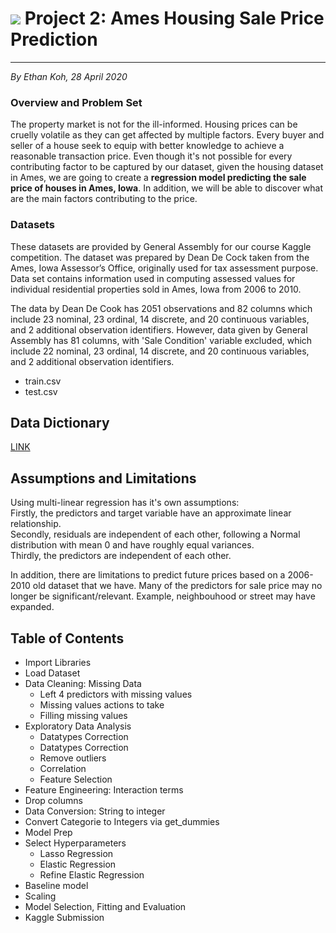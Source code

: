 # ![](https://ga-dash.s3.amazonaws.com/production/assets/logo-9f88ae6c9c3871690e33280fcf557f33.png) Project 2: Ames Housing Sale Price Prediction
   ---
  *By Ethan Koh, 28 April 2020*
### Overview and Problem Set
The property market is not for the ill-informed. Housing prices can be cruelly volatile as they can get affected by multiple factors. Every buyer and seller of a house seek to equip with better knowledge to achieve a reasonable transaction price. Even though it's not possible for every contributing factor to be captured by our dataset, given the housing dataset in Ames, we are going to create a __regression model predicting the sale price of houses in Ames, Iowa__. In addition, we will be able to discover what are the main factors contributing to the price.

### Datasets
These datasets are provided by General Assembly for our course Kaggle competition. The dataset was prepared by Dean De Cock taken from the Ames, Iowa Assessor’s Office, originally used for tax assessment purpose. Data set contains information used in computing assessed values for individual residential properties sold in Ames, Iowa from 2006 to 2010.

The data by Dean De Cook has 2051 observations and 82 columns which include 23 nominal, 23 ordinal, 14 discrete, and 20 continuous variables, and 2 additional observation identifiers. However, data given by General Assembly has 81 columns, with 'Sale Condition' variable excluded, which include 22 nominal, 23 ordinal, 14 discrete, and 20 continuous variables, and 2 additional observation identifiers.

- train.csv <br /> 
- test.csv <br />

## Data Dictionary

[LINK](http://jse.amstat.org/v19n3/decock/DataDocumentation.txt)

## Assumptions and Limitations
Using multi-linear regression has it's own assumptions:<br />
Firstly, the predictors and target variable have an approximate linear relationship.<br />
Secondly, residuals are independent of each other, following a Normal distribution with mean 0 and have roughly equal variances.<br />
Thirdly, the predictors are independent of each other.<br />

In addition, there are limitations to predict future prices based on a 2006-2010 old dataset that we have. Many of the predictors for sale price may no longer be significant/relevant. Example, neighbouhood or street may have expanded.

## Table of Contents
- Import Libraries<br /> 
- Load Dataset<br />
- Data Cleaning: Missing Data <br /> <ul>
- Left 4 predictors with missing values
- Missing values actions to take 
- Filling missing values</ul>
- Exploratory Data Analysis<br /> <ul>
- Datatypes Correction
- Datatypes Correction
- Remove outliers
- Correlation
- Feature Selection</ul>
- Feature Engineering: Interaction terms
- Drop columns
- Data Conversion: String to integer
- Convert Categorie to Integers via get_dummies
- Model Prep
- Select Hyperparameters<ul>
- Lasso Regression
- Elastic Regression
- Refine Elastic Regression</ul>
- Baseline model
- Scaling
- Model Selection, Fitting and Evaluation
- Kaggle Submission